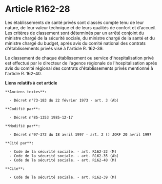 # Article R162-28

Les établissements de santé privés sont classés compte tenu de leur nature, de leur valeur technique et de leurs qualités de
confort et d'accueil. Les critères de classement sont déterminés par un arrêté conjoint du ministre chargé de la sécurité
sociale, du ministre chargé de la santé et du ministre chargé du budget, après avis du comité national des contrats
d'établissements privés visé à l'article R. 162-39.

Le classement de chaque établissement ou service d'hospitalisation privé est effectué par le directeur de l'agence régionale
de l'hospitalisation après avis du comité régional des contrats d'établissements privés mentionné à l'article R. 162-40.

**Liens relatifs à cet article**

	**Anciens textes**:

	  - Décret n°73-183 du 22 février 1973 - art. 3 (Ab)

	**Codifié par**:

	  - Décret n°85-1353 1985-12-17

	**Modifié par**:

	  - Décret n°97-372 du 18 avril 1997 - art. 2 () JORF 20 avril 1997

	**Cité par**:

	  - Code de la sécurité sociale. - art. R162-32 (M)
	  - Code de la sécurité sociale. - art. R162-35 (Ab)
	  - Code de la sécurité sociale. - art. R162-40 (M)

	**Cite**:

	  - Code de la sécurité sociale. - art. R162-39 (M)
